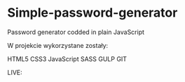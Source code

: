 # Simple-password-generator
Password generator codded in plain JavaScript

W projekcie wykorzystane zostały:

HTML5
CSS3
JavaScript
SASS
GULP
GIT

LIVE: 
